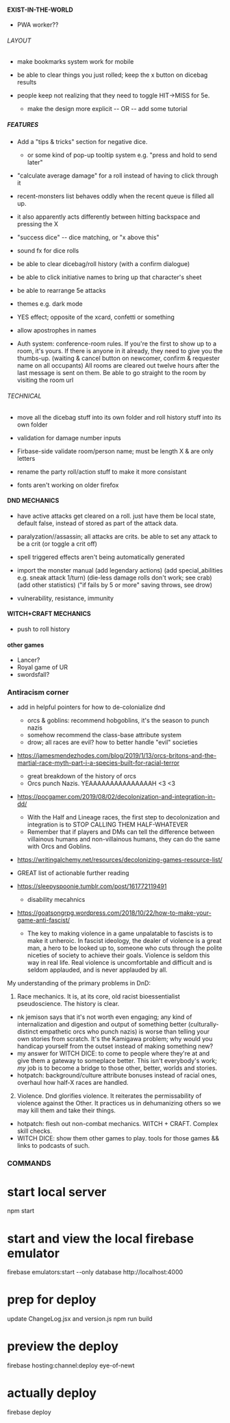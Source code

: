 

#### EXIST-IN-THE-WORLD ####
- PWA worker??

###### LAYOUT #######
- make bookmarks system work for mobile
- be able to clear things you just rolled; keep the x button on dicebag results

- people keep not realizing that they need to toggle HIT->MISS for 5e.
  - make the design more explicit -- OR -- add some tutorial

##### FEATURES ######
- Add a "tips & tricks" section for negative dice.
  - or some kind of pop-up tooltip system e.g. "press and hold to send later"

- "calculate average damage" for a roll instead of having to click through it

- recent-monsters list behaves oddly when the recent queue is filled all up.
- it also apparently acts differently between hitting backspace and pressing the X

- "success dice" -- dice matching, or "x above this"
- sound fx for dice rolls
- be able to clear dicebag/roll history (with a confirm dialogue)

- be able to click initiative names to bring up that character's sheet
- be able to rearrange 5e attacks

- themes e.g. dark mode
- YES effect; opposite of the xcard, confetti or something
- allow apostrophes in names

- Auth system: conference-room rules.
  If you're the first to show up to a room, it's yours.
  If there is anyone in it already, they need to give you the thumbs-up.
    (waiting & cancel button on newcomer, confirm & requester name on all occupants)
  All rooms are cleared out twelve hours after the last message is sent on them.
  Be able to go straight to the room by visiting the room url


###### TECHNICAL ######
- move all the dicebag stuff into its own folder and roll history stuff into its own folder

- validation for damage number inputs
- Firbase-side validate room/person name; must be length X & are only letters

- rename the party roll/action stuff to make it more consistant
- fonts aren't working on older firefox


#### DND MECHANICS ####
- have active attacks get cleared on a roll. just have them be local state, default false, instead of stored as part of the attack data.

- paralyzation//assassin; all attacks are crits. be able to set any attack to be a crit (or toggle a crit off)

- spell triggered effects aren't being automatically generated

- import the monster manual
  (add legendary actions)
  (add special_abilities e.g. sneak attack 1/turn)
  (die-less damage rolls don't work; see crab)
  (add other statistics)
  ("if fails by 5 or more" saving throws, see drow)


- vulnerability, resistance, immunity

#### WITCH+CRAFT MECHANICS ####
- push to roll history


#### other games ####
- Lancer?
- Royal game of UR
- swordsfall?







### Antiracism corner ####
- add in helpful pointers for how to de-colonialize dnd
  - orcs & goblins: recommend hobgoblins, it's the season to punch nazis
  - somehow recommend the class-base attribute system
  - drow; all races are evil? how to better handle "evil" societies

- https://jamesmendezhodes.com/blog/2019/1/13/orcs-britons-and-the-martial-race-myth-part-i-a-species-built-for-racial-terror
  - great breakdown of the history of orcs
  - Orcs punch Nazis.      YEAAAAAAAAAAAAAAAH <3 <3

- https://pocgamer.com/2019/08/02/decolonization-and-integration-in-dd/
  - With the Half and Lineage races, the first step to decolonization and integration is to STOP CALLING THEM HALF-WHATEVER
  - Remember that if players and DMs can tell the difference between villainous humans and non-villainous humans, they can do the same with Orcs and Goblins.

- https://writingalchemy.net/resources/decolonizing-games-resource-list/
 - GREAT list of actionable further reading

- https://sleepyspoonie.tumblr.com/post/161772119491
  - disability mecahnics

- https://goatsongrpg.wordpress.com/2018/10/22/how-to-make-your-game-anti-fascist/
  - The key to making violence in a game unpalatable to fascists is to make it unheroic. In fascist ideology, the dealer of violence is a great man, a hero to be looked up to, someone who cuts through the polite niceties of society to achieve their goals. Violence is seldom this way in real life. Real violence is uncomfortable and difficult and is seldom applauded, and is never applauded by all.

My understanding of the primary problems in DnD:

1. Race mechanics. It is, at its core, old racist bioessentialist pseudoscience. The history is clear.
  - nk jemison says that it's not worth even engaging; any kind of internalization and digestion and output of something better (culturally-distinct empathetic orcs who punch nazis) is worse than telling your own stories from scratch. It's the Kamigawa problem; why would you handicap yourself from the outset instead of making something new?
  - my answer for WITCH DICE: to come to people where they're at and give them a gateway to someplace better. This isn't everybody's work; *my* job is to become a bridge to those other, better, worlds and stories.
  - hotpatch: background/culture attribute bonuses instead of racial ones, overhaul how half-X races are handled.

2. Violence. Dnd glorifies violence. It reiterates the permissability of violence against the Other. It practices us in dehumanizing others so we may kill them and take their things.
  - hotpatch: flesh out non-combat mechanics. WITCH + CRAFT. Complex skill checks.
  - WITCH DICE: show them other games to play. tools for those games && links to podcasts of such.


### COMMANDS

# start local server
npm start

# start and view the local firebase emulator
firebase emulators:start --only database
http://localhost:4000

# prep for deploy
update ChangeLog.jsx and version.js
npm run build

# preview the deploy
firebase hosting:channel:deploy eye-of-newt

# actually deploy
firebase deploy
